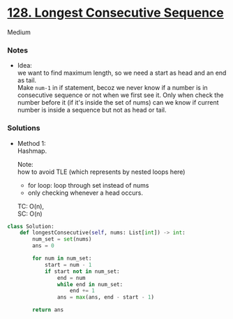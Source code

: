 # [128. Longest Consecutive Sequence](https://leetcode.com/problems/longest-consecutive-sequence/description/?envType=study-plan-v2&envId=top-interview-150)

Medium

### Notes

- Idea:\
  we want to find maximum length, so we need a start as head and an end as tail.\
  Make `num-1` in if statement, becoz we never know if a number is in consecutive sequence or not when we first see it. Only when check the number before it (if it's inside the set of nums) can we know if current number is inside a sequence but not as head or tail.

### Solutions

- Method 1:\
  Hashmap.

  Note: \
  how to avoid TLE (which represents by nested loops here)
  - for loop: loop through set instead of nums
  - only checking whenever a head occurs.

  TC: O(n),\
  SC: O(n)
```python
class Solution:
    def longestConsecutive(self, nums: List[int]) -> int:
        num_set = set(nums)
        ans = 0

        for num in num_set:
            start = num - 1
            if start not in num_set:
                end = num
                while end in num_set:
                    end += 1
                ans = max(ans, end - start - 1)

        return ans
```
